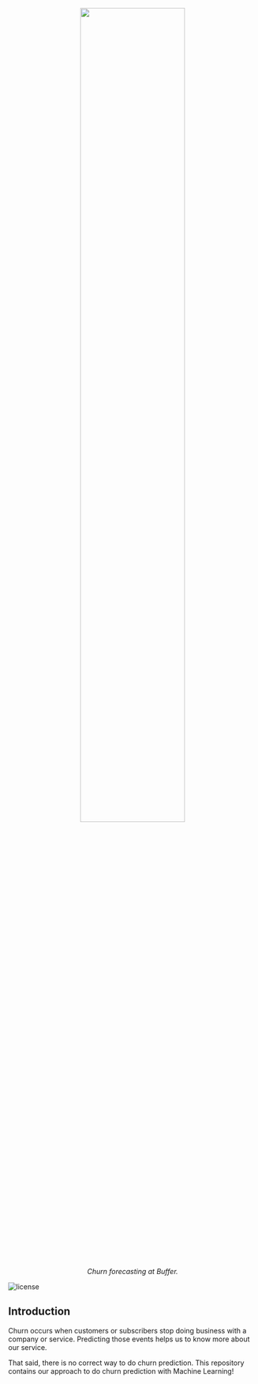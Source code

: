 <p align="center">
    <img width=65% src="https://user-images.githubusercontent.com/1682202/41096236-415e3442-6a54-11e8-8dad-20d13c2fbe69.png">
</p>

<p align="center">
    <i>Churn forecasting at Buffer.</i>
</p>


![license](https://img.shields.io/github/license/mashape/apistatus.svg)

## Introduction

Churn occurs when customers or subscribers stop doing business with a company or service. Predicting those events helps us to know more about our service.

That said, there is no correct way to do churn prediction. This repository contains our approach to do churn prediction with Machine Learning!
